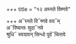 +++
title = "१२ अघ्नते विष्णवे"

+++
अ᳓घ्नते वि᳓ष्णवे वय᳓म्  
अ᳓रिष्यन्तः सुदा᳓नवे  
श्रुधि᳓ स्वयावन् सिन्धो पूर्व᳓चित्तये